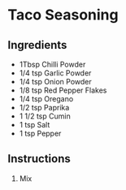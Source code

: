 # Taco Seasoning

## Ingredients

+ 1Tbsp Chilli Powder
+ 1/4 tsp Garlic Powder
+ 1/4 tsp Onion Powder
+ 1/8 tsp Red Pepper Flakes
+ 1/4 tsp Oregano
+ 1/2 tsp Paprika
+ 1 1/2 tsp Cumin
+ 1 tsp Salt
+ 1 tsp Pepper

## Instructions

1. Mix